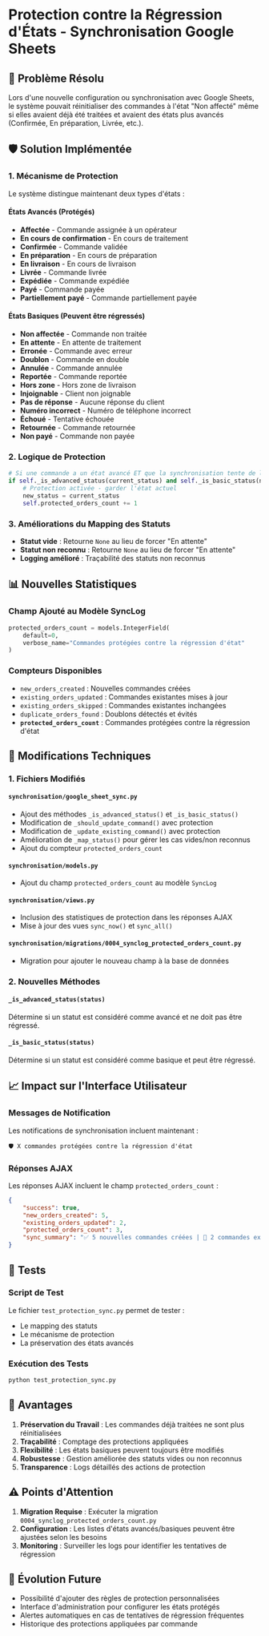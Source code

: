 # Protection contre la Régression d'États - Synchronisation Google Sheets

## 🎯 Problème Résolu

Lors d'une nouvelle configuration ou synchronisation avec Google Sheets, le système pouvait réinitialiser des commandes à l'état "Non affecté" même si elles avaient déjà été traitées et avaient des états plus avancés (Confirmée, En préparation, Livrée, etc.).

## 🛡️ Solution Implémentée

### 1. Mécanisme de Protection

Le système distingue maintenant deux types d'états :

#### États Avancés (Protégés)
- **Affectée** - Commande assignée à un opérateur
- **En cours de confirmation** - En cours de traitement
- **Confirmée** - Commande validée
- **En préparation** - En cours de préparation
- **En livraison** - En cours de livraison
- **Livrée** - Commande livrée
- **Expédiée** - Commande expédiée
- **Payé** - Commande payée
- **Partiellement payé** - Commande partiellement payée

#### États Basiques (Peuvent être régressés)
- **Non affectée** - Commande non traitée
- **En attente** - En attente de traitement
- **Erronée** - Commande avec erreur
- **Doublon** - Commande en double
- **Annulée** - Commande annulée
- **Reportée** - Commande reportée
- **Hors zone** - Hors zone de livraison
- **Injoignable** - Client non joignable
- **Pas de réponse** - Aucune réponse du client
- **Numéro incorrect** - Numéro de téléphone incorrect
- **Échoué** - Tentative échouée
- **Retournée** - Commande retournée
- **Non payé** - Commande non payée

### 2. Logique de Protection

```python
# Si une commande a un état avancé ET que la synchronisation tente de la régresser
if self._is_advanced_status(current_status) and self._is_basic_status(new_status):
    # Protection activée - garder l'état actuel
    new_status = current_status
    self.protected_orders_count += 1
```

### 3. Améliorations du Mapping des Statuts

- **Statut vide** : Retourne `None` au lieu de forcer "En attente"
- **Statut non reconnu** : Retourne `None` au lieu de forcer "En attente"
- **Logging amélioré** : Traçabilité des statuts non reconnus

## 📊 Nouvelles Statistiques

### Champ Ajouté au Modèle SyncLog
```python
protected_orders_count = models.IntegerField(
    default=0, 
    verbose_name="Commandes protégées contre la régression d'état"
)
```

### Compteurs Disponibles
- `new_orders_created` : Nouvelles commandes créées
- `existing_orders_updated` : Commandes existantes mises à jour
- `existing_orders_skipped` : Commandes existantes inchangées
- `duplicate_orders_found` : Doublons détectés et évités
- **`protected_orders_count`** : Commandes protégées contre la régression d'état

## 🔧 Modifications Techniques

### 1. Fichiers Modifiés

#### `synchronisation/google_sheet_sync.py`
- Ajout des méthodes `_is_advanced_status()` et `_is_basic_status()`
- Modification de `_should_update_command()` avec protection
- Modification de `_update_existing_command()` avec protection
- Amélioration de `_map_status()` pour gérer les cas vides/non reconnus
- Ajout du compteur `protected_orders_count`

#### `synchronisation/models.py`
- Ajout du champ `protected_orders_count` au modèle `SyncLog`

#### `synchronisation/views.py`
- Inclusion des statistiques de protection dans les réponses AJAX
- Mise à jour des vues `sync_now()` et `sync_all()`

#### `synchronisation/migrations/0004_synclog_protected_orders_count.py`
- Migration pour ajouter le nouveau champ à la base de données

### 2. Nouvelles Méthodes

#### `_is_advanced_status(status)`
Détermine si un statut est considéré comme avancé et ne doit pas être régressé.

#### `_is_basic_status(status)`
Détermine si un statut est considéré comme basique et peut être régressé.

## 📈 Impact sur l'Interface Utilisateur

### Messages de Notification
Les notifications de synchronisation incluent maintenant :
```
🛡️ X commandes protégées contre la régression d'état
```

### Réponses AJAX
Les réponses AJAX incluent le champ `protected_orders_count` :
```json
{
    "success": true,
    "new_orders_created": 5,
    "existing_orders_updated": 2,
    "protected_orders_count": 3,
    "sync_summary": "✅ 5 nouvelles commandes créées | 🔄 2 commandes existantes mises à jour | 🛡️ 3 commandes protégées contre la régression d'état"
}
```

## 🧪 Tests

### Script de Test
Le fichier `test_protection_sync.py` permet de tester :
- Le mapping des statuts
- Le mécanisme de protection
- La préservation des états avancés

### Exécution des Tests
```bash
python test_protection_sync.py
```

## 🚀 Avantages

1. **Préservation du Travail** : Les commandes déjà traitées ne sont plus réinitialisées
2. **Traçabilité** : Comptage des protections appliquées
3. **Flexibilité** : Les états basiques peuvent toujours être modifiés
4. **Robustesse** : Gestion améliorée des statuts vides ou non reconnus
5. **Transparence** : Logs détaillés des actions de protection

## ⚠️ Points d'Attention

1. **Migration Requise** : Exécuter la migration `0004_synclog_protected_orders_count.py`
2. **Configuration** : Les listes d'états avancés/basiques peuvent être ajustées selon les besoins
3. **Monitoring** : Surveiller les logs pour identifier les tentatives de régression

## 🔄 Évolution Future

- Possibilité d'ajouter des règles de protection personnalisées
- Interface d'administration pour configurer les états protégés
- Alertes automatiques en cas de tentatives de régression fréquentes
- Historique des protections appliquées par commande 